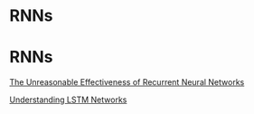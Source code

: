 # RNNs

# RNNs

[The Unreasonable Effectiveness of Recurrent Neural Networks](https://karpathy.github.io/2015/05/21/rnn-effectiveness/)

[Understanding LSTM Networks](http://colah.github.io/posts/2015-08-Understanding-LSTMs/)
